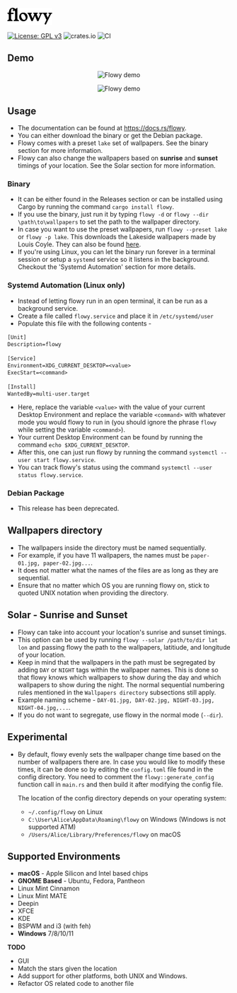 <img src="https://raw.githubusercontent.com/vineetred/nGram/vineetred-patch-1/isolated-monochrome-black.svg" width="20%"> </img>

[![License: GPL v3](https://img.shields.io/badge/License-GPLv3-blue.svg)](https://www.gnu.org/licenses/gpl-3.0) ![crates.io](https://img.shields.io/crates/v/flowy.svg) ![CI](https://github.com/vineetred/flowy/workflows/CI/badge.svg?branch=master)


## Demo
<p align="center">
  <img src="https://github.com/vineetred/flowy/blob/master/demo/demo2.gif?raw=true" alt="Flowy demo"/>
</p>

<p align="center">
  <img src="https://github.com/vineetred/flowy/blob/master/demo/demo.gif?raw=true" alt="Flowy demo"/>
</p>

## Usage
* The documentation can be found at https://docs.rs/flowy.
* You can either download the binary or get the Debian package.
* Flowy comes with a preset ```lake``` set of wallpapers. See the binary section for more information.
* Flowy can also change the wallpapers based on **sunrise** and **sunset** timings of your location. See the Solar section for more information.

### Binary
* It can be either found in the Releases section or can be installed using Cargo by running the command ```cargo install flowy```.
* If you use the binary, just run it by typing ```flowy -d``` or ```flowy --dir \path\to\wallpapers``` to set the path to the wallpaper directory.
* In case you want to use the preset wallpapers, run ```flowy --preset lake``` or ```flowy -p lake```. This downloads the Lakeside wallpapers made by Louis Coyle. They can also be found [here](https://bucket-more.s3.ap-south-1.amazonaws.com/uploads/lake.tar.gz).
* If you're using Linux, you can let the binary run forever in a terminal session or setup a ```systemd``` service so it listens in the background. Checkout the 'Systemd Automation' section for more details.

### Systemd Automation (Linux only)
* Instead of letting flowy run in an open terminal, it can be run as a background service.
* Create a file called ```flowy.service``` and place it in ```/etc/systemd/user```
* Populate this file with the following contents - 
```
[Unit]
Description=flowy

[Service]
Environment=XDG_CURRENT_DESKTOP=<value>
ExecStart=<command>

[Install]
WantedBy=multi-user.target
```
* Here, replace the variable ```<value>``` with the value of your current Desktop Environment and replace the variable ```<command>``` with whatever mode you would flowy to run in (you should ignore the phrase ```flowy``` while setting the variable ```<command>```).
* Your current Desktop Environment can be found by running the command ```echo $XDG_CURRENT_DESKTOP```.
* After this, one can just run flowy by running the command ```systemctl --user start flowy.service```.
* You can track flowy's status using the command ```systemctl --user status flowy.service```.

### Debian Package
* This release has been deprecated.
<!-- ### Debian package
* If you use the Debian package, then it will install flowy as a ```systemd``` service. During installation, flowy will ask you your directory.
* Once the installation is done, run the command ```systemctl --user start flowy.service``` to run the application.
* Once installation is done and you would still like to change the directory, go to the systemd service file found at ```/etc/systemd/user``` and change the directory in that file. -->

## Wallpapers directory
* The wallpapers inside the directory must be named sequentially.
* For example, if you have 11 wallpapers, the names must be ```paper-01.jpg, paper-02.jpg...```.
* It does not matter what the names of the files are as long as they are sequential.
* Ensure that no matter which OS you are running flowy on, stick to quoted UNIX notation when providing the directory.

## Solar - Sunrise and Sunset
* Flowy can take into account your location's sunrise and sunset timings.
* This option can be used by running ```flowy --solar /path/to/dir lat lon``` and passing flowy the path to the wallpapers, latitiude, and longitude of your location.
* Keep in mind that the wallpapers in the path must be segregated by adding ```DAY``` or ```NIGHT``` tags within the wallpaper names. This is done so that flowy knows which wallpapers to show during the day and which wallpapers to show during the night. The normal sequential numbering rules mentioned in the ```Wallpapers directory``` subsections still apply.
* Example naming scheme - ```DAY-01.jpg, DAY-02.jpg, NIGHT-03.jpg, NIGHT-04.jpg,...```.
* If you do not want to segregate, use flowy in the normal mode (```--dir```).
  
## Experimental
* By default, flowy evenly sets the wallpaper change time based on the number of wallpapers there are. In case you would like to modify these times, it can be done so by editing the ```config.toml``` file found in the config directory. You need to comment the ```flowy::generate_config``` function call in ```main.rs``` and then build it after modifying the config file.

  The location of the config directory depends on your operating system:
  * `~/.config/flowy` on Linux
  * `C:\User\Alice\AppData\Roaming\flowy` on Windows (Windows is not supported ATM)
  * `/Users/Alice/Library/Preferences/flowy` on macOS

## Supported Environments
* **macOS** - Apple Silicon and Intel based chips
* **GNOME Based** - Ubuntu, Fedora, Pantheon
* Linux Mint Cinnamon
* Linux Mint MATE
* Deepin
* XFCE
* KDE
* BSPWM and i3 (with feh)
* **Windows** 7/8/10/11

**TODO**
* GUI
* Match the stars given the location
* Add support for other platforms, both UNIX and Windows.
* Refactor OS related code to another file
